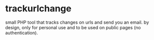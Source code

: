 trackurlchange
==============

small PHP tool that tracks changes on urls and send you an email. by design, only for personal use and to be used on public pages (no authentication).

